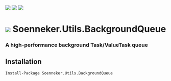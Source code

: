 [![](https://img.shields.io/nuget/v/Soenneker.Utils.BackgroundQueue.svg?style=for-the-badge)](https://www.nuget.org/packages/Soenneker.Utils.BackgroundQueue/)
[![](https://img.shields.io/github/actions/workflow/status/soenneker/soenneker.utils.backgroundqueue/publish.yml?style=for-the-badge)](https://github.com/soenneker/soenneker.utils.backgroundqueue/actions/workflows/publish.yml)
[![](https://img.shields.io/nuget/dt/Soenneker.Utils.BackgroundQueue.svg?style=for-the-badge)](https://www.nuget.org/packages/Soenneker.Utils.BackgroundQueue/)

# ![](https://user-images.githubusercontent.com/4441470/224455560-91ed3ee7-f510-4041-a8d2-3fc093025112.png) Soenneker.Utils.BackgroundQueue
### A high-performance background Task/ValueTask queue

## Installation

```
Install-Package Soenneker.Utils.BackgroundQueue
```
